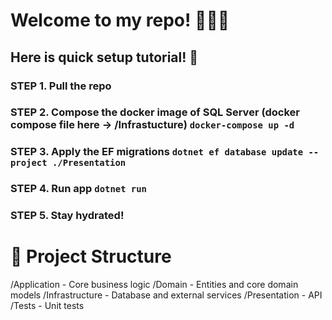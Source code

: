 # Welcome to my repo! 🎉🎉🎉

## Here is quick setup tutorial! 🚀
### STEP 1. Pull the repo
### STEP 2. Compose the docker image of SQL Server (docker compose file here -> /Infrastucture) `docker-compose up -d`
### STEP 3. Apply the EF migrations `dotnet ef database update --project ./Presentation`
### STEP 4. Run app `dotnet run`
### STEP 5. Stay hydrated!


# 📂 Project Structure
/Application    - Core business logic
/Domain         - Entities and core domain models
/Infrastructure - Database and external services
/Presentation   - API
/Tests - Unit tests
